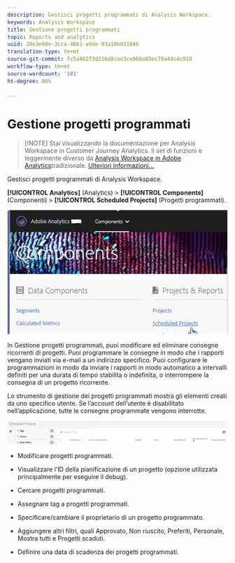 ```yaml
---
description: Gestisci progetti programmati di Analysis Workspace.
keywords: Analysis Workspace
title: Gestione progetti programmati
topic: Reports and analytics
uuid: 28e3e0de-3cca-40b1-a9de-93a10bd31646
translation-type: tm+mt
source-git-commit: fc5a462f3d216d8cae3ce060a45ec79a44c4c918
workflow-type: tm+mt
source-wordcount: '181'
ht-degree: 86%

---
```



# Gestione progetti programmati

>[!NOTE] Stai visualizzando la documentazione per  Analysis Workspace in Customer Journey Analytics. Il set di funzioni è leggermente diverso da [Analysis Workspace in Adobe  Analytics](https://docs.adobe.com/content/help/it-IT/analytics/analyze/analysis-workspace/home.html)tradizionale. [Ulteriori informazioni...](/help/getting-started/cja-aa.md)

Gestisci progetti programmati di Analysis Workspace.

**[!UICONTROL Analytics]** (Analytics) > **[!UICONTROL Components]** (Componenti) > **[!UICONTROL Scheduled Projects]** (Progetti programmati).

![](assets/components-scheduled-projects.png)

In Gestione progetti programmati, puoi modificare ed eliminare consegne ricorrenti di progetti. Puoi programmare le consegne in modo che i rapporti vengano inviati via e-mail a un indirizzo specifico. Puoi configurare le programmazioni in modo da inviare i rapporti in modo automatico a intervalli definiti per una durata di tempo stabilita o indefinita, o interrompere la consegna di un progetto ricorrente.

Lo strumento di gestione dei progetti programmati mostra gli elementi creati da uno specifico utente. Se l’account dell’utente è disabilitato nell’applicazione, tutte le consegne programmate vengono interrotte.

![](assets/scheduled-projects.png)

* Modificare progetti programmati.
* Visualizzare l’ID della pianificazione di un progetto (opzione utilizzata principalmente per eseguire il debug).
* Cercare progetti programmati.
* Assegnare tag a progetti programmati.
* Specificare/cambiare il proprietario di un progetto programmato.
* Aggiungere altri filtri, quali Approvato, Non riuscito, Preferiti, Personale, Mostra tutti e Progetti scaduti.

* Definire una data di scadenza dei progetti programmati.

